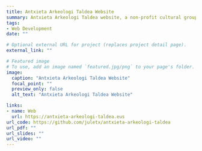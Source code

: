 ```yaml
---
title: Antxieta Arkeologi Taldea Website
summary: Antxieta Arkeologi Taldea website, a non-profit cultural group that develops archaeological research in Gipuzkoa.
tags:
- Web Development
date: ""

# Optional external URL for project (replaces project detail page).
external_link: ""

# Featured image
# To use, add an image named `featured.jpg/png` to your page's folder. 
image:
  caption: "Antxieta Arkeologi Taldea Website"
  focal_point: ""
  preview_only: false
  alt_text: "Antxieta Arkeologi Taldea Website"

links:
- name: Web
  url: https://antxieta-arkeologi-taldea.eus
url_code: https://github.com/juletx/antxieta-arkeologi-taldea
url_pdf: ""
url_slides: ""
url_video: ""
---
```

